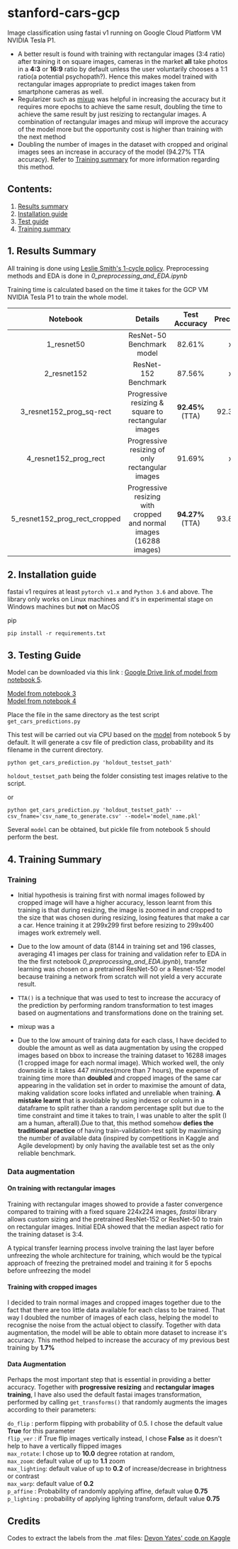 # stanford-cars-gcp
Image classification using fastai v1 running on Google Cloud Platform VM NVIDIA Tesla P1. 

- A better result is found with training with rectangular images (3:4 ratio) after training it on square images, cameras in the market **all** take photos in a **4:3** or **16:9** ratio by default unless the user voluntarily chooses a 1:1 ratio(a potential psychopath?). Hence this makes model trained with rectangular images appropriate to predict images taken from smartphone cameras as well. 
- Regularizer such as [mixup](https://arxiv.org/abs/1710.09412) was helpful in increasing the accuracy but it requires more epochs to achieve the same result, doubling the time to achieve the same result by just resizing to rectangular images. A combination of rectangular images and mixup will improve the accuracy of the model more but the opportunity cost is higher than training with the next method
- Doubling the number of images in the dataset with cropped and original images sees an increase in accuracy of the model (94.27% TTA accuracy). Refer to [Training summary](https://github.com/keatmin/stanford-cars-gcp#4-training-summary) for more information regarding this method. 

## Contents: 
1. [Results summary](https://github.com/keatmin/stanford-cars-gcp#1-results-summary)
2. [Installation guide](https://github.com/keatmin/stanford-cars-gcp#2-installatio-guide)
3. [Test guide](https://github.com/keatmin/stanford-cars-gcp#3-test-guide)
4. [Training summary](https://github.com/keatmin/stanford-cars-gcp#4-training-summary)

## 1. Results Summary
All training is done using [Leslie Smith's 1-cycle policy](https://arxiv.org/pdf/1803.09820).
Preprocessing methods and EDA is done in *0_preprocessing_and_EDA.ipynb*

Training time is calculated based on the time it takes for the GCP VM NVIDIA Tesla P1 to train the whole model.

Notebook | Details | Test Accuracy | Precision | Recall | Epochs | Training time
:---: | :---: | :---: | :---: | :---: | :---: | :---:
1_resnet50 | ResNet-50 Benchmark model  | 82.61% | x | x | 35e | 49 minutes
2_resnet152 | ResNet-152 Benchmark | 87.56% | x | x | 35e |  104 minutes 
3_resnet152_prog_sq-rect | Progressive resizing & square to rectangular images| **92.45%**(TTA) | 92.39% | 92.12% | 35e | 240 minutes
4_resnet152_prog_rect | Progressive resizing of only rectangular images | 91.69% | x | x | 35e | 207 minutes 
5_resnet152_prog_rect_cropped | Progressive resizing with cropped and normal images (16288 images)  | **94.27%**(TTA) | 93.83% | 93.57% | 35e | 477 minutes

## 2. Installation guide

fastai v1 requires at least `pytorch v1.x` and `Python 3.6` and above. The library only works on Linux machines and it's in experimental stage on Windows machines but **not** on MacOS

pip
```
pip install -r requirements.txt
```


## 3. Testing Guide
Model can be downloaded via this link : [Google Drive link of model from notebook 5](https://drive.google.com/uc?export=download&confirm=uVfv&id=1ZY9yt5Gtkvoy4HEtEqFVjZzopGLaMOPq). <br>

[Model from notebook 3](https://drive.google.com/uc?export=download&confirm=Z9RS&id=1Z_p_KaVUnsoBUkAgqHAFSXabfeN8Sgz0)<br>
[Model from notebook 4](https://drive.google.com/uc?export=download&confirm=Qdde&id=1HOMDiBiteQGX5l3Qi_bH6CysbqlyRX7h)

Place the file in the same directory as the test script `get_cars_predictions.py`

This test will be carried out via CPU based on the [model](https://drive.google.com/uc?export=download&confirm=uVfv&id=1ZY9yt5Gtkvoy4HEtEqFVjZzopGLaMOPq) from notebook 5 by default. It will generate a csv file of prediction class, probability and its filename in the current directory.

```
python get_cars_prediction.py 'holdout_testset_path'
```

`holdout_testset_path` being the folder consisting test images relative to the script. 

or 

```
python get_cars_prediction.py 'holdout_testset_path' --csv_fname='csv_name_to_generate.csv' --model='model_name.pkl' 
```

Several `model` can be obtained, but pickle file from notebook 5 should perform the best. 

## 4. Training Summary
### Training 

- Initial hypothesis is training first with normal images followed by cropped image will have a higher accuracy, lesson learnt from this training is that during resizing, the image is zoomed in and cropped to the size that was chosen during resizing, losing features that make a car a car. Hence training it at 299x299 first before resizing to 299x400 images work extremely well. 

- Due to the low amount of data (8144 in training set and 196 classes, averaging 41 images per class for training and validation refer to EDA in the the first notebook *0_preprocessing_and_EDA.ipynb*), transfer learning was chosen on a pretrained ResNet-50 or a Resnet-152 model because training a network from scratch will not yield a very accurate result. 

- `TTA()` is a technique that was used to test to increase the accuracy of the prediction by performing random transformation to test images based on augmentations and transformations done on the training set.

- mixup was a 

- Due to the low amount of training data for each class, I have decided to double the amount as well as data augmentation by using the cropped images based on bbox to increase the training dataset to 16288 images (1 cropped image for each normal image). Which worked well, the only downside is it takes 447 minutes(more than 7 hours), the expense of training time more than **doubled** and cropped images of the same car appearing in the validation set in order to maximise the amount of data, making validation score looks inflated and unreliable when training. **A mistake learnt** that is avoidable by using indexes or column in a dataframe to split rather than a random percentage split but due to the time constraint and time it takes to train, I was unable to alter the split (I am a human, afterall).Due to that, this method somehow **defies the traditional practice** of having train-validation-test split by maximising the number of available data (inspired by competitions in Kaggle and Agile development) by only having the available test set as the only reliable benchmark. 


### Data augmentation 
#### On training with rectangular images
Training with rectangular images showed to provide a faster convergence compared to training with a fixed square 224x224 images, _fastai_ library allows custom sizing and the pretrained ResNet-152 or ResNet-50 to train on rectangular images. Initial EDA showed that the median aspect ratio for the training dataset is 3:4. 

A typical transfer learning process involve training the last layer before unfreezing the whole architecture for training, which would be the typical approach of freezing the pretrained model and training it for 5 epochs before unfreezing the model

#### Training with cropped images
I decided to train normal images and cropped images together due to the fact that there are too little data available for each class to be trained. That way I doubled the number of images of each class, helping the model to recognise the noise from the actual object to classify. Together with data augmentation, the model will be able to obtain more dataset to increase it's accuracy. This method helped to increase the accuracy of my previous best training by **1.7%** 

#### Data Augmentation 
Perhaps the most important step that is essential in providing a better accuracy. Together with **progressive resizing** and **rectangular images training**, I have also used the default fastai images transformation, performed by calling `get_transforms()` that randomly augments the images according to their parameters: <br>

`do_flip` : perform flipping with probability of 0.5. I chose the default value **True** for this parameter <br>
`flip_ver` : if True flip images vertically instead, I chose **False** as it doesn't help to have a vertically flipped images<br>
`max_rotate`: I chose up to **10.0** degree rotation at random, <br>
`max_zoom`: default value of up to **1.1** zoom<br>
`max_lighting`: default value of up to **0.2** of increase/decrease in brightness or contrast<br>
`max_warp`:  default value of **0.2**<br>
`p_affine` : Probability of randomly applying affine, default value **0.75**<br>
`p_lighting` : probability of applying lighting transform, default value **0.75** <br>

## Credits
Codes to extract the labels from the .mat files: [Devon Yates' code on Kaggle](https://www.kaggle.com/criticalmassacre/inaccurate-labels-in-stanford-cars-data-set)
